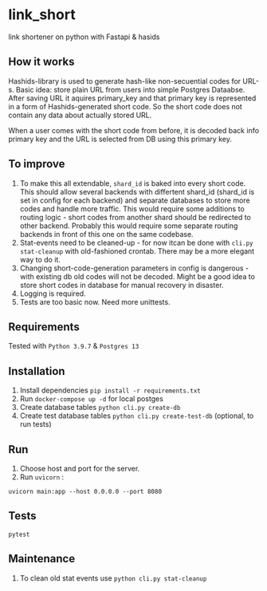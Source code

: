 # link_short
link shortener on python with Fastapi &amp; hasids

## How it works
Hashids-library is used to generate hash-like non-secuential codes for URL-s. 
Basic idea: store plain URL from users into simple Postgres Dataabse. After saving URL it aquires primary_key and that primary key is represented in a form of Hashids-generated short code. So the short code does not contain any data about actually stored URL.

When a user comes with the short code from before, it is decoded back info primary key and the URL is selected from DB using this primary key. 

## To improve
1. To make this all extendable, `shard_id` is baked into every short code. This should allow several backends with differtent shard_id (shard_id is set in config for each backend) and separate databases to store more codes and handle more traffic. This would require some additions to routing logic - short codes from another shard should be redirected to other backend. Probably this would require some separate routing backends in front of this one on the same codebase.
2. Stat-events need to be cleaned-up - for now itcan be done with `cli.py stat-cleanup` with old-fashioned crontab. There may be a more elegant way to do it. 
3. Changing short-code-generation parameters in config is dangerous - with existing db old codes will not be decoded. Might be a good idea to store short codes in database for manual recovery in disaster.
4. Logging is required.
5. Tests are too basic now. Need more unittests.


## Requirements
Tested with `Python 3.9.7` &amp; `Postgres 13`

## Installation
1. Install dependencies `pip install -r requirements.txt`
2. Run `docker-compose up -d` for local postges
3. Create database tables `python cli.py create-db`
4. Create test database tables `python cli.py create-test-db` (optional, to run tests)

## Run

1. Choose host and port for the server.
2. Run `uvicorn` : 
```
uvicorn main:app --host 0.0.0.0 --port 8080
```


## Tests
```
pytest
```

## Maintenance 
1. To clean old stat events use `python cli.py stat-cleanup`
